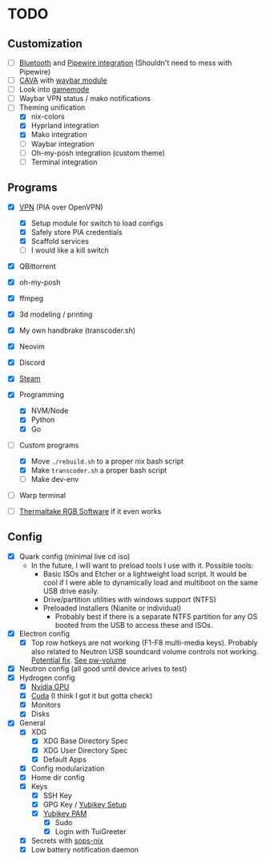 # TODO

## Customization

- [ ] [Bluetooth](https://nixos.wiki/wiki/Bluetooth) and [Pipewire integration](https://nixos.wiki/wiki/PipeWire#Bluetooth_Configuration) (Shouldn't need to mess with Pipewire)
- [ ] [CAVA](https://github.com/karlstav/cava) with [waybar module](https://github.com/Alexays/Waybar/wiki/Module:-Cava)
- [ ] Look into [gamemode](https://github.com/Alexays/Waybar/wiki/Module:-Gamemode)
- [ ] Waybar VPN status / mako notifications
- [ ] Theming unification
  - [x] nix-colors
  - [x] Hyprland integration
  - [x] Mako integration
  - [ ] Waybar integration
  - [ ] Oh-my-posh integration (custom theme)
  - [ ] Terminal integration

## Programs

- [x] [VPN](https://nixos.wiki/wiki/OpenVPN) (PIA over OpenVPN)
  - [x] Setup module for switch to load configs
  - [x] Safely store PIA credentials
  - [x] Scaffold services
  - [ ] I would like a kill switch
- [x] QBittorrent
- [x] oh-my-posh
- [x] ffmpeg
- [x] 3d modeling / printing
- [x] My own handbrake (transcoder.sh)
- [x] Neovim
- [x] Discord
- [x] [Steam](https://nixos.wiki/wiki/Steam)
- [x] Programming
  - [x] NVM/Node
  - [x] Python
  - [x] Go
- [ ] Custom programs
  - [x] Move `./rebuild.sh` to a proper nix bash script
  - [x] Make `transcoder.sh` a proper bash script
  - [ ] Make dev-env
- [ ] Warp terminal
- [ ] [Thermaltake RGB Software](https://github.com/chestm007/linux_thermaltake_riing) if it even works


## Config

- [x] Quark config (minimal live cd iso)
  - In the future, I will want to preload tools I use with it. Possible tools:
    - Basic ISOs and Etcher or a lightweight load script. It would be cool if I were able to dynamically load and multiboot on the same USB drive easily.
    - Drive/partition utilities with windows support (NTFS)
    - Preloaded installers (Nianite or individual)
      - Probably best if there is a separate NTFS partition for any OS booted from the USB to access these and ISOs.
- [x] Electron config
  - [x] Top row hotkeys are not working (F1-F8 multi-media keys). Probably also related to Neutron USB soundcard volume controls not working. [Potential fix](https://github.com/NixOS/nixpkgs/issues/24297#issuecomment-538698801). [See pw-volume](https://github.com/smasher164/pw-volume)
- [x] Neutron config (all good until device arives to test)
- [x] Hydrogen config
  - [x] [Nvidia GPU](https://nixos.wiki/wiki/Nvidia)
  - [x] [Cuda](https://nixos.wiki/wiki/CUDA) (I think I got it but gotta check)
  - [x] Monitors
  - [x] Disks
- [x] General
  - [x] XDG
    - [x] XDG Base Directory Spec
    - [x] XDG User Directory Spec
    - [x] Default Apps
  - [x] Config modularization
  - [x] Home dir config
  - [x] Keys
    - [x] SSH Key
    - [x] GPG Key / [Yubikey Setup](https://rzetterberg.github.io/yubikey-gpg-nixos.html)
    - [x] [Yubikey PAM](https://nixos.wiki/wiki/Yubikey)
      - [x] Sudo
      - [x] Login with TuiGreeter
  - [x] Secrets with [sops-nix](https://github.com/Mic92/sops-nix)
  - [x] Low battery notification daemon
